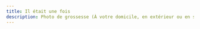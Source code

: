 ```yaml
---
title: Il était une fois
description: Photo de grossesse (À votre domicile, en extérieur ou en studio)
---
```

